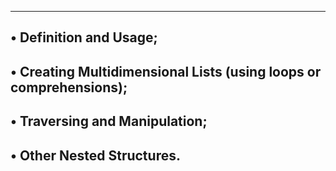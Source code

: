 -----------------------------------------------------
• Definition and Usage;
------------------------------------------------------------------------
• Creating Multidimensional Lists (using loops or comprehensions);
-----------------------------------------------------
• Traversing and Manipulation;
-----------------------------------------------------
• Other Nested Structures.
-----------------------------------------------------
